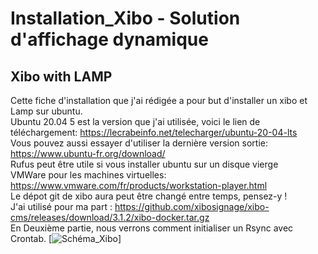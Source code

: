 # Installation_Xibo - Solution d'affichage dynamique 
## Xibo with LAMP 
Cette fiche d'installation que j'ai rédigée a pour but d'installer un xibo et Lamp sur ubuntu.<br>
Ubuntu 20.04 5 est la version que j'ai utilisée, voici le lien de téléchargement: https://lecrabeinfo.net/telecharger/ubuntu-20-04-lts<br>
Vous pouvez aussi essayer d'utiliser la dernière version sortie: https://www.ubuntu-fr.org/download/ <br>
Rufus peut être utile si vous installer ubuntu sur un disque vierge<br>
VMWare pour les machines virtuelles: https://www.vmware.com/fr/products/workstation-player.html<br>
Le dépot git de xibo aura peut être changé entre temps, pensez-y ! <br>
J'ai utilisé pour ma part : https://github.com/xibosignage/xibo-cms/releases/download/3.1.2/xibo-docker.tar.gz<br>
En Deuxième partie, nous verrons comment initialiser un Rsync avec Crontab.
[![Schéma_Xibo](https://github.com/Kirua6/Installation_Xibo/Schema_xibo.drawio.png)]
